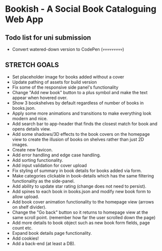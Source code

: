 # Bookish - A Social Book Cataloguing Web App

## Todo list for uni submission

* Convert watered-down version to CodePen (💀💀💀💀💀💀💀💀💀)

## STRETCH GOALS

* Set placeholder image for books added without a cover
* Update pathing of assets for build version
* Fix some of the responsive side panel's functionality
* Change "Add new book" button to a plus symbol and make the text appear when hovered over.
* Show 3 bookshelves by default regardless of number of books in books.json.
* Apply some more animations and transitions to make everything look modern and nice.
* Add search bar to app-header that finds the closest match for book and opens details view.
* Add some shadows/3D effects to the book covers on the homepage view to create the illusion of books on shelves rather than just 2D images.
* Create new favicon.
* Add error handling and edge case handling.
* Add sorting functionality.
* Add input validation for cover upload
* Fix styling of summary in book details for books added via form.
* Make categories clickable in book-details which has the same filtering functionality as the side-panel.
* Add ability to update star rating (change does not need to persist).
* Add spines to each book in books.json and modify new book form to allow upload.
* Add book cover animation functionality to the homepage view (arrows on shelf divider).
* Change the "Go back" button so it returns to homepage view at the same scroll point. (remember how far the user scrolled down the page)
* Add more details to book object such as new book form fields, page count etc.
* Expand book details page functionality.
* Add cookies!
* Add a back-end (at least a DB).
